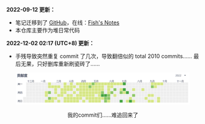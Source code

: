 **2022-09-12 更新：**

- 笔记迁移到了 [GitHub](https://github.com/Organic-Fish/Notes/tree/main/docs)，在线：[Fish's Notes](https://organicfish.top/Notes/)
- 本仓库主要作为堆日常代码

**2022-12-02 02:17 (UTC+8) 更新：**

- 手残导致突然重复 commit 了几次，导致翻倍似的 total 2010 commits…… 最后无果，只好删库重新刷瓷砖了……

<div align="center"><img width="90%" src="Web/static/img/commits.png"/><p>
  我的commit们……难追回来了
</p></div><br>
